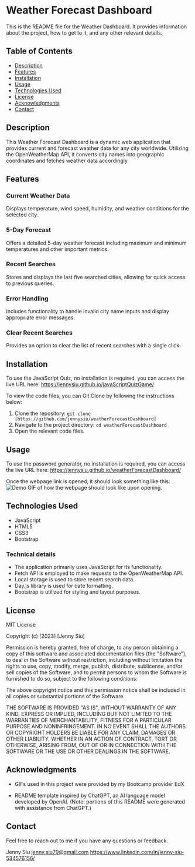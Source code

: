 # Weather Forecast Dashboard 

This is the README file for the Weather Dashboard. It provides information about the project, how to get to it, and any other relevant details.


## Table of Contents

- [Description](#description)
- [Features](#features)
- [Installation](#installation)
- [Usage](#usage)
- [Technologies Used](#technologies-used)
- [License](#license)
- [Acknowledgments](#acknowledgments)
- [Contact](#contact)


## Description

This Weather Forecast Dashboard is a dynamic web application that provides current and forecast weather data for any city worldwide. Utilizing the OpenWeatherMap API, it converts city names into geographic coordinates and fetches weather data accordingly.


## Features

### Current Weather Data
Displays temperature, wind speed, humidity, and weather conditions for the selected city.

### 5-Day Forecast
Offers a detailed 5-day weather forecast including maximum and minimum temperatures and other important metrics.

### Recent Searches
Stores and displays the last five searched cities, allowing for quick access to previous queries.

### Error Handling
Includes functionality to handle invalid city name inputs and display appropriate error messages.

### Clear Recent Searches
Provides an option to clear the list of recent searches with a single click.


## Installation

To use the JavaScript Quiz, no installation is required, you can access the live URL here: https://jennysiu.github.io/javaScriptQuizGame/

To view the code files, you can Git Clone by following the instructions below:
1. Clone the repository: `git clone [https://github.com/jennysiu/weatherForecastDashboard]`
2. Navigate to the project directory: `cd weatherForecastDashboard`
3. Open the relevant code files. 


## Usage

To use the password generator, no installation is required, you can access the live URL here: https://jennysiu.github.io/weatherForecastDashboard/

Once the webpage link is opened, it should look something like this:
![Demo GIF of how the webpage should look like upon opening.](./assets/images/javascriptQuizDemo.gif)


## Technologies Used

- JavaScript
- HTML5
- CSS3
- Bootstrap

### Technical details
- The application primarily uses JavaScript for its functionality.
- Fetch API is employed to make requests to the OpenWeatherMap API.
- Local storage is used to store recent search data.
- Day.js library is used for date formatting.
- Bootstrap is utilized for styling and layout purposes.


## License

MIT License

Copyright (c) [2023] [Jenny Siu]

Permission is hereby granted, free of charge, to any person obtaining a copy of this software and associated documentation files (the "Software"), to deal in the Software without restriction, including without limitation the rights to use, copy, modify, merge, publish, distribute, sublicense, and/or sell copies of the Software, and to permit persons to whom the Software is furnished to do so, subject to the following conditions:

The above copyright notice and this permission notice shall be included in all copies or substantial portions of the Software.

THE SOFTWARE IS PROVIDED "AS IS", WITHOUT WARRANTY OF ANY KIND, EXPRESS OR IMPLIED, INCLUDING BUT NOT LIMITED TO THE WARRANTIES OF MERCHANTABILITY, FITNESS FOR A PARTICULAR PURPOSE AND NONINFRINGEMENT. IN NO EVENT SHALL THE AUTHORS OR COPYRIGHT HOLDERS BE LIABLE FOR ANY CLAIM, DAMAGES OR OTHER LIABILITY, WHETHER IN AN ACTION OF CONTRACT, TORT OR OTHERWISE, ARISING FROM, OUT OF OR IN CONNECTION WITH THE SOFTWARE OR THE USE OR OTHER DEALINGS IN THE SOFTWARE.


## Acknowledgments
- GIFs used in this project were provided by my Bootcamp provider EdX

- README template inspired by ChatGPT, an AI language model developed by OpenAI.
  (Note: portions of this README were generated with assistance from ChatGPT.)


## Contact
Feel free to reach out to me if you have any questions or feedback.

Jenny Siu
jenny.siu79@gmail.com
https://www.linkedin.com/in/jenny-siu-534576156/